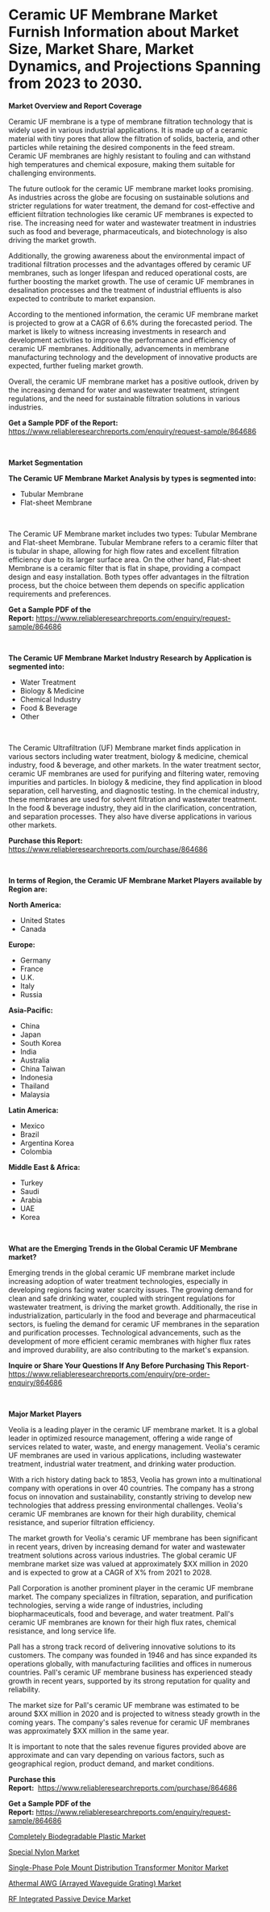 <p><h1>Ceramic UF Membrane Market Furnish Information about Market Size, Market Share, Market Dynamics, and Projections Spanning from 2023 to 2030.</h1></p><p><strong>Market Overview and Report Coverage</strong></p>
<p><p>Ceramic UF membrane is a type of membrane filtration technology that is widely used in various industrial applications. It is made up of a ceramic material with tiny pores that allow the filtration of solids, bacteria, and other particles while retaining the desired components in the feed stream. Ceramic UF membranes are highly resistant to fouling and can withstand high temperatures and chemical exposure, making them suitable for challenging environments.</p><p>The future outlook for the ceramic UF membrane market looks promising. As industries across the globe are focusing on sustainable solutions and stricter regulations for water treatment, the demand for cost-effective and efficient filtration technologies like ceramic UF membranes is expected to rise. The increasing need for water and wastewater treatment in industries such as food and beverage, pharmaceuticals, and biotechnology is also driving the market growth.</p><p>Additionally, the growing awareness about the environmental impact of traditional filtration processes and the advantages offered by ceramic UF membranes, such as longer lifespan and reduced operational costs, are further boosting the market growth. The use of ceramic UF membranes in desalination processes and the treatment of industrial effluents is also expected to contribute to market expansion.</p><p>According to the mentioned information, the ceramic UF membrane market is projected to grow at a CAGR of 6.6% during the forecasted period. The market is likely to witness increasing investments in research and development activities to improve the performance and efficiency of ceramic UF membranes. Additionally, advancements in membrane manufacturing technology and the development of innovative products are expected, further fueling market growth.</p><p>Overall, the ceramic UF membrane market has a positive outlook, driven by the increasing demand for water and wastewater treatment, stringent regulations, and the need for sustainable filtration solutions in various industries.</p></p>
<p><strong>Get a Sample PDF of the Report:</strong> <a href="https://www.reliableresearchreports.com/enquiry/request-sample/864686">https://www.reliableresearchreports.com/enquiry/request-sample/864686</a></p>
<p>&nbsp;</p>
<p><strong>Market Segmentation</strong></p>
<p><strong>The Ceramic UF Membrane Market Analysis by types is segmented into:</strong></p>
<p><ul><li>Tubular Membrane</li><li>Flat-sheet Membrane</li></ul></p>
<p>&nbsp;</p>
<p><p>The Ceramic UF Membrane market includes two types: Tubular Membrane and Flat-sheet Membrane. Tubular Membrane refers to a ceramic filter that is tubular in shape, allowing for high flow rates and excellent filtration efficiency due to its larger surface area. On the other hand, Flat-sheet Membrane is a ceramic filter that is flat in shape, providing a compact design and easy installation. Both types offer advantages in the filtration process, but the choice between them depends on specific application requirements and preferences.</p></p>
<p><strong>Get a Sample PDF of the Report:</strong>&nbsp;<a href="https://www.reliableresearchreports.com/enquiry/request-sample/864686">https://www.reliableresearchreports.com/enquiry/request-sample/864686</a></p>
<p>&nbsp;</p>
<p><strong>The Ceramic UF Membrane Market Industry Research by Application is segmented into:</strong></p>
<p><ul><li>Water Treatment</li><li>Biology & Medicine</li><li>Chemical Industry</li><li>Food & Beverage</li><li>Other</li></ul></p>
<p>&nbsp;</p>
<p><p>The Ceramic Ultrafiltration (UF) Membrane market finds application in various sectors including water treatment, biology & medicine, chemical industry, food & beverage, and other markets. In the water treatment sector, ceramic UF membranes are used for purifying and filtering water, removing impurities and particles. In biology & medicine, they find application in blood separation, cell harvesting, and diagnostic testing. In the chemical industry, these membranes are used for solvent filtration and wastewater treatment. In the food & beverage industry, they aid in the clarification, concentration, and separation processes. They also have diverse applications in various other markets.</p></p>
<p><strong>Purchase this Report:</strong>&nbsp; <a href="https://www.reliableresearchreports.com/purchase/864686">https://www.reliableresearchreports.com/purchase/864686</a></p>
<p>&nbsp;</p>
<p><strong>In terms of Region, the Ceramic UF Membrane Market Players available by Region are:</strong></p>
<p>
    <p> <strong> North America: </strong>
        <ul>
            <li>United States</li>
            <li>Canada</li>
        </ul>
        </p> 
    <p> <strong> Europe: </strong>
        <ul>
            <li>Germany</li>
            <li>France</li>
            <li>U.K.</li>
            <li>Italy</li>
            <li>Russia</li>
        </ul>
        </p> 
    <p> <strong> Asia-Pacific: </strong>
        <ul>
            <li>China</li>
            <li>Japan</li>
            <li>South Korea</li>
            <li>India</li>
            <li>Australia</li>
            <li>China Taiwan</li>
            <li>Indonesia</li>
            <li>Thailand</li>
            <li>Malaysia</li>
        </ul>
        </p> 
    <p> <strong> Latin America: </strong>
        <ul>
            <li>Mexico</li>
            <li>Brazil</li>
            <li>Argentina Korea</li>
            <li>Colombia</li>
        </ul>
        </p> 
    <p> <strong> Middle East & Africa: </strong>
        <ul>
            <li>Turkey</li>
            <li>Saudi</li>
            <li>Arabia</li>
            <li>UAE</li>
            <li>Korea</li>
        </ul>
    </p>
    </p>
<p>&nbsp;</p>
<p><strong>What are the Emerging Trends in the Global Ceramic UF Membrane market?</strong></p>
<p><p>Emerging trends in the global ceramic UF membrane market include increasing adoption of water treatment technologies, especially in developing regions facing water scarcity issues. The growing demand for clean and safe drinking water, coupled with stringent regulations for wastewater treatment, is driving the market growth. Additionally, the rise in industrialization, particularly in the food and beverage and pharmaceutical sectors, is fueling the demand for ceramic UF membranes in the separation and purification processes. Technological advancements, such as the development of more efficient ceramic membranes with higher flux rates and improved durability, are also contributing to the market's expansion.</p></p>
<p><strong>Inquire or Share Your Questions If Any Before Purchasing This Report</strong>- <a href="https://www.reliableresearchreports.com/enquiry/pre-order-enquiry/864686">https://www.reliableresearchreports.com/enquiry/pre-order-enquiry/864686</a></p>
<p>&nbsp;</p>
<p><strong>Major Market Players</strong></p>
<p><p>Veolia is a leading player in the ceramic UF membrane market. It is a global leader in optimized resource management, offering a wide range of services related to water, waste, and energy management. Veolia's ceramic UF membranes are used in various applications, including wastewater treatment, industrial water treatment, and drinking water production.</p><p>With a rich history dating back to 1853, Veolia has grown into a multinational company with operations in over 40 countries. The company has a strong focus on innovation and sustainability, constantly striving to develop new technologies that address pressing environmental challenges. Veolia's ceramic UF membranes are known for their high durability, chemical resistance, and superior filtration efficiency.</p><p>The market growth for Veolia's ceramic UF membrane has been significant in recent years, driven by increasing demand for water and wastewater treatment solutions across various industries. The global ceramic UF membrane market size was valued at approximately $XX million in 2020 and is expected to grow at a CAGR of X% from 2021 to 2028.</p><p>Pall Corporation is another prominent player in the ceramic UF membrane market. The company specializes in filtration, separation, and purification technologies, serving a wide range of industries, including biopharmaceuticals, food and beverage, and water treatment. Pall's ceramic UF membranes are known for their high flux rates, chemical resistance, and long service life.</p><p>Pall has a strong track record of delivering innovative solutions to its customers. The company was founded in 1946 and has since expanded its operations globally, with manufacturing facilities and offices in numerous countries. Pall's ceramic UF membrane business has experienced steady growth in recent years, supported by its strong reputation for quality and reliability.</p><p>The market size for Pall's ceramic UF membrane was estimated to be around $XX million in 2020 and is projected to witness steady growth in the coming years. The company's sales revenue for ceramic UF membranes was approximately $XX million in the same year.</p><p>It is important to note that the sales revenue figures provided above are approximate and can vary depending on various factors, such as geographical region, product demand, and market conditions.</p></p>
<p><strong>Purchase this Report:</strong>&nbsp;&nbsp;<a href="https://www.reliableresearchreports.com/purchase/864686">https://www.reliableresearchreports.com/purchase/864686</a></p>
<p></p>
<p><strong>Get a Sample PDF of the Report:</strong>&nbsp;<a href="https://www.reliableresearchreports.com/enquiry/request-sample/864686">https://www.reliableresearchreports.com/enquiry/request-sample/864686</a></p>
<p><p><a href="https://github.com/lbird53714/Market-Research-Report-List-1/blob/main/completely-biodegradable-plastic-market.md">Completely Biodegradable Plastic Market</a></p><p><a href="https://github.com/mabutironaldo/Market-Research-Report-List-1/blob/main/special-nylon-market.md">Special Nylon Market</a></p><p><a href="https://medium.com/@morgancrist1926/single-phase-pole-mount-distribution-transformer-monitor-market-the-key-to-successful-business-095c2fcaf15d">Single-Phase Pole Mount Distribution Transformer Monitor Market</a></p><p><a href="https://medium.com/@kanew14036/athermal-awg-arrayed-waveguide-grating-market-report-reveals-the-latest-trends-and-growth-035050a037fa">Athermal AWG (Arrayed Waveguide Grating) Market</a></p><p><a href="https://medium.com/@dessiefadel/rf-integrated-passive-device-market-trends-and-market-analysis-forecasted-for-period-2023-2030-39d1d658e2ba">RF Integrated Passive Device Market</a></p></p>